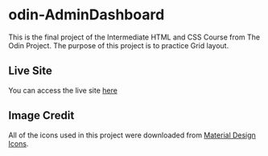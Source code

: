 # odin-AdminDashboard

This is the final project of the Intermediate HTML and CSS Course from The Odin Project. The purpose of this project is to practice Grid layout.

## Live Site

You can access the live site [here](https://yanyukiai.github.io/odin-AdminDashboard/)

## Image Credit

All of the icons used in this project were downloaded from [Material Design Icons](https://pictogrammers.com/library/mdi/).

